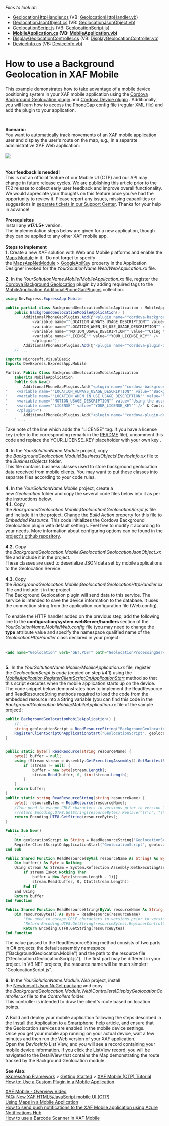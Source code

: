 <!-- default file list -->
*Files to look at*:

* [GeolocationHttpHandler.cs](./CS/BackgroundGeolocation.Mobile/Geolocation/GeolocationHttpHandler.cs) (VB: [GeolocationHttpHandler.vb](./VB/BackgroundGeolocation.Mobile/Geolocation/GeolocationHttpHandler.vb))
* [GeolocationJsonObject.cs](./CS/BackgroundGeolocation.Mobile/Geolocation/GeolocationJsonObject.cs) (VB: [GeolocationJsonObject.vb](./VB/BackgroundGeolocation.Mobile/Geolocation/GeolocationJsonObject.vb))
* [GeolocationScript.js](./CS/BackgroundGeolocation.Mobile/Geolocation/GeolocationScript.js) (VB: [GeolocationScript.js](./VB/BackgroundGeolocation.Mobile/Geolocation/GeolocationScript.js))
* **[MobileApplication.cs](./CS/BackgroundGeolocation.Mobile/MobileApplication.cs) (VB: [MobileApplication.vb](./VB/BackgroundGeolocation.Mobile/MobileApplication.vb))**
* [DisplayGeolocationController.cs](./CS/BackgroundGeolocation.Module.Web/Controllers/DisplayGeolocationController.cs) (VB: [DisplayGeolocationController.vb](./VB/BackgroundGeolocation.Module.Web/Controllers/DisplayGeolocationController.vb))
* [DeviceInfo.cs](./CS/BackgroundGeolocation.Module/BusinessObjects/DeviceInfo.cs) (VB: [DeviceInfo.vb](./VB/BackgroundGeolocation.Module/BusinessObjects/DeviceInfo.vb))
<!-- default file list end -->
# How to use a Background Geolocation in XAF Mobile


This example demonstrates how to take advantage of a mobile device positioning system in your XAF mobile application using the <a href="https://github.com/transistorsoft/cordova-background-geolocation-lt">Cordova Background Geolocation plugin</a> and <a href="https://github.com/apache/cordova-plugin-device">Cordova Device plugin</a> . Additionally, you will learn how to access <a href="http://docs.phonegap.com/phonegap-build/configuring/plugins/">the PhoneGap config file</a> (regular XML file) and add the plugin to your application.<br>
<p> </p>
<strong>Scenario:</strong><br>You want to automatically track movements of an XAF mobile application user and display the user's route on the map, e.g., in a separate administrative XAF Web application:<br><br><img src="https://raw.githubusercontent.com/DevExpress-Examples/how-to-use-a-background-geolocation-in-xaf-mobile-t540129/17.1.6+/media/19639a2b-ca69-41a0-aab8-1cb76761d636.png"><br><br><br><strong>Your feedback is needed!</strong><br>This is not an official feature of our Mobile UI (CTP) and our API may change in future release cycles. We are publishing this article prior to the 17.2 release to collect early user feedback and improve overall functionality. We would appreciate your thoughts on this feature once you've had the opportunity to review it. Please report any issues, missing capabilities or suggestions in <a href="https://www.devexpress.com/Support/Center/Question/Create">separate tickets in our Support Center</a>. Thanks for your help in advance!<br><br><strong>Prerequisites<br></strong>Install any <strong>v17.1.5+</strong> version.<br>The implementation steps below are given for a new application, though they can be applied to any other XAF mobile app.<br><br><strong>Steps to implement<br>1. </strong>Create a new XAF solution with Web and Mobile platforms and enable the <a href="https://documentation.devexpress.com/eXpressAppFramework/114776/Concepts/Extra-Modules/Maps/Maps-Module">Maps Module</a> in it.  Do not forget to specify the <a href="https://documentation.devexpress.com/eXpressAppFramework/DevExpress.ExpressApp.Maps.Web.MapsAspNetModule.class">MapsAspNetModule</a> > <a href="https://documentation.devexpress.com/eXpressAppFramework/DevExpress.ExpressApp.Maps.Web.MapsAspNetModule.GoogleApiKey.property">GoogleApiKey</a> property in the Application Designer invoked for the <em>YourSolutionName.Web/WebApplication.xx</em> file.<strong><br></strong><br><strong>2.</strong> In the <em>YourSoltutionName.Mobile/MobileApplication.xx</em> file, register the <a href="https://github.com/transistorsoft/cordova-background-geolocation-lt">Cordova Background Geolocation</a> plugin by adding required tags to the <a href="https://documentation.devexpress.com/eXpressAppFramework/DevExpress.ExpressApp.Mobile.MobileApplication.AdditionalPhoneGapPlugins.property">MobileApplication.AdditionalPhoneGapPlugins</a> collection.<br>


```cs
using DevExpress.ExpressApp.Mobile

public partial class BackgroundGeolocationMobileApplication : MobileApplication {
    public BackgroundGeolocationMobileApplication() {
        AdditionalPhoneGapPlugins.Add(@"<plugin name=""cordova-background-geolocation-lt"" source=""npm"" spec=""2.7.3"">
			<variable name=""LOCATION_ALWAYS_USAGE_DESCRIPTION"" value=""Background location-tracking is required"" />
			<variable name=""LOCATION_WHEN_IN_USE_USAGE_DESCRIPTION"" value=""Background location-tracking is required"" />
			<variable name=""MOTION_USAGE_DESCRIPTION"" value=""Using the accelerometer increases battery-efficiency by intelligently toggling location-tracking only when the device is detected to be moving"" />
			<variable name=""LICENSE"" value=""YOUR_LICENSE_KEY"" />
			</plugin>");
        AdditionalPhoneGapPlugins.Add(@"<plugin name=""cordova-plugin-device"" source=""npm"" spec=""1.1.6""></plugin>");
    // ...
```




```vb
Imports Microsoft.VisualBasic
Imports DevExpress.ExpressApp.Mobile

Partial Public Class BackgroundGeolocationMobileApplication
    Inherits MobileApplication
    Public Sub New()
        AdditionalPhoneGapPlugins.Add("<plugin name=""cordova-background-geolocation-lt"" source=""npm"" spec=""2.7.3"">" & ControlChars.CrLf &
"    <variable name=""LOCATION_ALWAYS_USAGE_DESCRIPTION"" value=""Background location-tracking is required"" />" & ControlChars.CrLf &
"    <variable name=""LOCATION_WHEN_IN_USE_USAGE_DESCRIPTION"" value=""Background location-tracking is required"" />" & ControlChars.CrLf &
"    <variable name=""MOTION_USAGE_DESCRIPTION"" value=""Using the accelerometer increases battery-efficiency by intelligently toggling location-tracking only when the device is detected to be moving"" />" & ControlChars.CrLf &
"    <variable name=""LICENSE"" value=""YOUR_LICENSE_KEY"" />" & ControlChars.CrLf &
"    </plugin>")
        AdditionalPhoneGapPlugins.Add("<plugin name=""cordova-plugin-device"" source=""npm"" spec=""1.1.6""></plugin>")
    ' ...
```


Take note of the line which adds the "LICENSE" tag. If you have a license key (refer to the corresponding remark in the <a href="https://github.com/transistorsoft/cordova-background-geolocation-lt/blob/master/README.md">README</a> file), uncomment this code and replace the YOUR_LICENSE_KEY placeholder with your own key .<br><strong><br>3.</strong> In the <em>YourSolutionName.Module</em> project, copy the <em>BackgroundGeolocation.Module\BusinessObjects\DeviceInfo.xx</em> file to the <em>BusinessObjects </em>folder. <br>This file contains business classes used to store background geolocation data received from mobile clients. You may want to put these classes into separate files according to your code rules.<br><br><strong>4.</strong> In the <em>YourSolutionName.Mobile</em> project, create a new <em>Geolocation </em>folder and copy the several code files below into it as per the instructions below.<br><strong>4.1.</strong> Copy the <em>BackgroundGeolocation.Mobile\Geolocation\GeolocationScript.js</em> file and include it in the project. Change the <em>Build Action</em> property for this file to <em>Embedded Resource</em>. This code initializes the Cordova Background Geolocation plugin with default settings. Feel free to modify it according to your needs. More information about configuring options can be found in the <a href="https://github.com/transistorsoft/cordova-background-geolocation-lt/blob/master/docs/README.md#wrench-configuration-options">project's github repository</a>. <br><br><strong>4.2.</strong> Copy the <em>BackgroundGeolocation.Mobile\Geolocation\GeolocationJsonObject.xx</em> file and include it in the project.<br>These classes are used to deserialize JSON data set by mobile applications to the Geolocation Service.<strong><br><br>4.3. </strong>Copy the <em>BackgroundGeolocation.Mobile\Geolocation\GeolocationHttpHandler.xx</em> file and include it in the project. <br>The Background Geolocation plugin will send data to this service. The service is intended to save the device information to the database. It uses the connection string from the application configuration file (Web.config).<br><br>To enable the HTTP handler added on the previous step, add the following line to the <strong>configuration/system.webServer/handlers</strong> section of the <em>YourSolutionName</em><em>.Mobile/Web.config </em>file (you may need to change the <strong>type</strong> attribute value and specify the namespace qualified name of the <em>GeolocationHttpHandler</em> class declared in your project:<strong><strong><br><br></strong></strong>


```xml
<add name="Geolocation" verb="GET,POST" path="GeolocationProcessingService.svc" type="YourSolutionName.Mobile.GeolocationHttpHandler" />
```


<strong><br></strong><strong>5.  </strong>In the <em>YourSoltutionName.Mobile/MobileApplication.xx</em> file, register the <em>GeolocationScript.js code</em> (copied on step #4.1) using the <a href="https://documentation.devexpress.com/eXpressAppFramework/DevExpress.ExpressApp.Mobile.MobileApplication.RegisterClientScriptOnApplicationStart.method"><em>MobileApplication.RegisterClientScriptOnApplicationStart</em></a> method so that this script executes when the mobile application starts up on the device. The code snippet below demonstrates how to implement the ReadResource and ReadResourceString methods required to load the code from the embedded resource into a String variable (you can find this code in the <em>BackgroundGeolocation.Mobile/MobileApplication.xx</em> file of the sample project): <br>


```cs
public BackgroundGeolocationMobileApplication() {
    // ...
    string geolocationScript = ReadResourceString("BackgroundGeolocation.Mobile.Geolocation.GeolocationScript.js");
    RegisterClientScriptOnApplicationStart("GeolocationScript", geolocationScript);
}


public static byte[] ReadResource(string resourceName) {
    byte[] buffer = null;
    using (Stream stream = Assembly.GetExecutingAssembly().GetManifestResourceStream(resourceName)) {
        if (stream != null) {
            buffer = new byte[stream.Length];
            stream.Read(buffer, 0, (int)stream.Length);
        }
    }
    return buffer;
}
public static string ReadResourceString(string resourceName) {
    byte[] resourceBytes = ReadResource(resourceName);
    //You need to escape CRLF characters in versions prior to version 18.1
    //return Encoding.UTF8.GetString(resourceBytes).Replace("\r\n", "\\r\\n");
    return Encoding.UTF8.GetString(resourceBytes);
}
```




```vb
Public Sub New()
	' ...
	Dim geolocationScript As String = ReadResourceString("GeolocationScript.js")
	RegisterClientScriptOnApplicationStart("GeolocationScript", geolocationScript)
End Sub

Public Shared Function ReadResource(ByVal resourceName As String) As Byte()
	Dim buffer() As Byte = Nothing
	Using stream As Stream = System.Reflection.Assembly.GetExecutingAssembly().GetManifestResourceStream(resourceName)
		If stream IsNot Nothing Then
			buffer = New Byte(stream.Length - 1){}
			stream.Read(buffer, 0, CInt(stream.Length))
		End If
	End Using
	Return buffer
End Function

Public Shared Function ReadResourceString(ByVal resourceName As String) As String
	Dim resourceBytes() As Byte = ReadResource(resourceName)
        'You need to escape CRLF characters in versions prior to version 18.1
        'Return Encoding.UTF8.GetString(resourceBytes).Replace(ControlChars.CrLf, "\r\n")
        Return Encoding.UTF8.GetString(resourceBytes)
End Function
```


<p>The value passed to the ReadResourceString method consists of two parts in C# projects: the default assembly namespace ("BackgroundGeolocation.Mobile") and the path to the resource file ("Geolocation.GeolocationScript.js"). The first part may be different in your project. In VB.NET projects, the resource name will be much simpler: "GeolocationScript.js". <br><strong id="tinymce" class="mce-content-body "><strong><br></strong></strong><strong>6.</strong> In the <em>YourSolutionName.Module.Web</em> project, install the <a href="https://www.nuget.org/packages/Newtonsoft.Json/8.0.3">Newtonsoft.Json NuGet package</a> and copy the <em>BackgroundGeolocation.Module.Web\Controllers\DisplayGeolocationController.xx</em> file to the <em>Controllers </em>folder.<br>This controller is intended to draw the client's route based on location points.<strong><br></strong><br><strong>7. </strong>Build and deploy your mobile application following the steps described in the <a href="https://documentation.devexpress.com/eXpressAppFramework/CustomDocument116434.aspx">Install the Application to a Smartphone</a>  help article, and ensure that the Geolocation services are enabled in the mobile device settings.<br>Once you get your mobile app running on your actual device, wait a few minutes and then run the Web version of your XAF application. Open the <em>DeviceInfo </em>List View, and you will see a record containing your mobile device information. If you click the ListView record, you will be navigated to the DetailView that contains the Map demonstrating the route tracked by the Background Geolocation module.<br><br><strong>See Also:<br></strong><a href="https://documentation.devexpress.com/eXpressAppFramework/CustomDocument112670.aspx">eXpressApp Framework</a> > <a href="https://documentation.devexpress.com/eXpressAppFramework/CustomDocument113577.aspx">Getting Started</a> > <a href="https://documentation.devexpress.com/eXpressAppFramework/CustomDocument116359.aspx">XAF Mobile (CTP) Tutorial</a><a href="https://www.youtube.com/watch?v=BZKcpcSo5bQ"><br></a><a href="https://documentation.devexpress.com/eXpressAppFramework/119193/Task-Based-Help/Miscellaneous-UI-Customizations/How-to-Use-a-Custom-Plugin-in-a-Mobile-Application">How to: Use a Custom Plugin in a Mobile Application</a></p>
<p><a href="https://www.youtube.com/watch?v=BZKcpcSo5bQ">XAF Mobile - Overview Video</a><br><a href="https://www.devexpress.com/Support/Center/p/T356939">FAQ: New XAF HTML5/JavaScript mobile UI (CTP)</a><br><a href="https://documentation.devexpress.com/eXpressAppFramework/118503/Getting-Started/XAF-Mobile-CTP-Tutorial/Using-Maps-in-a-Mobile-Application">Using Maps in a Mobile Application</a> <br><a href="https://www.devexpress.com/Support/Center/p/T533438">How to send push notifications to the XAF Mobile application using Azure Notifications Hub</a><br><a href="https://www.devexpress.com/Support/Center/p/T530459">How to use a Barcode Scanner in XAF Mobile</a></p>

<br/>


